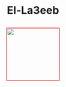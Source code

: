 # <p align="center"> El-La3eeb </p>
<p align="center" style="margin-top:6%;margin-bottom:6%;">
 <img style = "width:140px; height:140px; border:1px solid red" src="../![alt](https://cdn-icons-mp4.flaticon.com/512/6450/6450983.mp4)" />
</p>